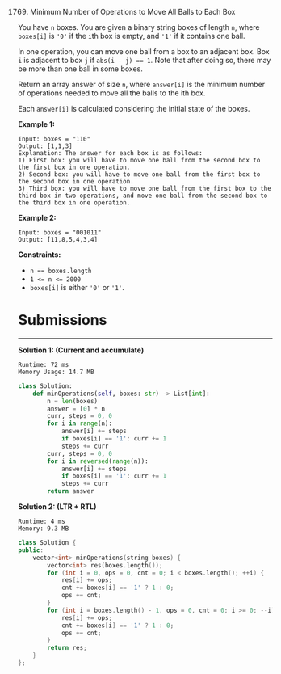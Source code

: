1769. Minimum Number of Operations to Move All Balls to Each Box

You have `n` boxes. You are given a binary string boxes of length `n`, where `boxes[i]` is `'0'` if the `i`th box is empty, and `'1'` if it contains one ball.

In one operation, you can move one ball from a box to an adjacent box. Box `i` is adjacent to box `j` if `abs(i - j) == 1`. Note that after doing so, there may be more than one ball in some boxes.

Return an array answer of size `n`, where `answer[i]` is the minimum number of operations needed to move all the balls to the ith box.

Each `answer[i]` is calculated considering the initial state of the boxes.

 

**Example 1:**
```
Input: boxes = "110"
Output: [1,1,3]
Explanation: The answer for each box is as follows:
1) First box: you will have to move one ball from the second box to the first box in one operation.
2) Second box: you will have to move one ball from the first box to the second box in one operation.
3) Third box: you will have to move one ball from the first box to the third box in two operations, and move one ball from the second box to the third box in one operation.
```

**Example 2:**
```
Input: boxes = "001011"
Output: [11,8,5,4,3,4]
```

**Constraints:**

* `n == boxes.length`
* `1 <= n <= 2000`
* `boxes[i]` is either `'0'` or `'1'`.

# Submissions
---
**Solution 1: (Current and accumulate)**
```
Runtime: 72 ms
Memory Usage: 14.7 MB
```
```python
class Solution:
    def minOperations(self, boxes: str) -> List[int]:
        n = len(boxes)
        answer = [0] * n
        curr, steps = 0, 0
        for i in range(n):
            answer[i] += steps
            if boxes[i] == '1': curr += 1
            steps += curr
        curr, steps = 0, 0
        for i in reversed(range(n)):
            answer[i] += steps
            if boxes[i] == '1': curr += 1
            steps += curr
        return answer
```

**Solution 2: (LTR + RTL)**
```
Runtime: 4 ms
Memory: 9.3 MB
```
```c++
class Solution {
public:
    vector<int> minOperations(string boxes) {
        vector<int> res(boxes.length()); 
        for (int i = 0, ops = 0, cnt = 0; i < boxes.length(); ++i) {
            res[i] += ops;
            cnt += boxes[i] == '1' ? 1 : 0;
            ops += cnt;
        }
        for (int i = boxes.length() - 1, ops = 0, cnt = 0; i >= 0; --i) {
            res[i] += ops;
            cnt += boxes[i] == '1' ? 1 : 0;
            ops += cnt;
        }
        return res;
    }
};
```
